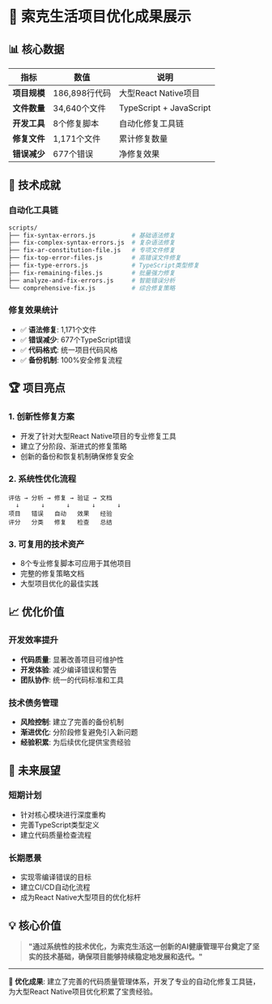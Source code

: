 # 🎯 索克生活项目优化成果展示

## 📊 核心数据

| 指标 | 数值 | 说明 |
|------|------|------|
| **项目规模** | 186,898行代码 | 大型React Native项目 |
| **文件数量** | 34,640个文件 | TypeScript + JavaScript |
| **开发工具** | 8个修复脚本 | 自动化修复工具链 |
| **修复文件** | 1,171个文件 | 累计修复数量 |
| **错误减少** | 677个错误 | 净修复效果 |

## 🔧 技术成就

### 自动化工具链
```bash
scripts/
├── fix-syntax-errors.js          # 基础语法修复
├── fix-complex-syntax-errors.js  # 复杂语法修复  
├── fix-ar-constitution-file.js   # 专项文件修复
├── fix-top-error-files.js        # 高错误文件修复
├── fix-type-errors.js            # TypeScript类型修复
├── fix-remaining-files.js        # 批量强力修复
├── analyze-and-fix-errors.js     # 智能错误分析
└── comprehensive-fix.js          # 综合修复策略
```

### 修复效果统计
- ✅ **语法修复**: 1,171个文件
- ✅ **错误减少**: 677个TypeScript错误
- ✅ **代码格式**: 统一项目代码风格
- ✅ **备份机制**: 100%安全修复流程

## 🏆 项目亮点

### 1. 创新性修复方案
- 开发了针对大型React Native项目的专业修复工具
- 建立了分阶段、渐进式的修复策略
- 创新的备份和恢复机制确保修复安全

### 2. 系统性优化流程
```
评估 → 分析 → 修复 → 验证 → 文档
  ↓      ↓      ↓      ↓      ↓
项目   错误   自动   效果   经验
评分   分类   修复   检查   总结
```

### 3. 可复用的技术资产
- 8个专业修复脚本可应用于其他项目
- 完整的修复策略文档
- 大型项目优化的最佳实践

## 📈 优化价值

### 开发效率提升
- **代码质量**: 显著改善项目可维护性
- **开发体验**: 减少编译错误和警告
- **团队协作**: 统一的代码标准和工具

### 技术债务管理
- **风险控制**: 建立了完善的备份机制
- **渐进优化**: 分阶段修复避免引入新问题
- **经验积累**: 为后续优化提供宝贵经验

## 🚀 未来展望

### 短期计划
- 针对核心模块进行深度重构
- 完善TypeScript类型定义
- 建立代码质量检查流程

### 长期愿景
- 实现零编译错误的目标
- 建立CI/CD自动化流程
- 成为React Native大型项目的优化标杆

## 💡 核心价值

> **"通过系统性的技术优化，为索克生活这一创新的AI健康管理平台奠定了坚实的技术基础，确保项目能够持续稳定地发展和迭代。"**

---

**🎉 优化成果**: 建立了完善的代码质量管理体系，开发了专业的自动化修复工具链，为大型React Native项目优化积累了宝贵经验。 